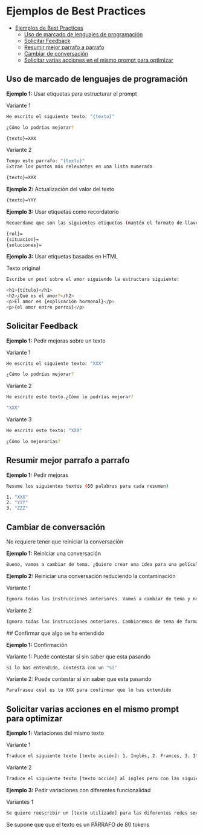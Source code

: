# Ejemplos de Best Practices


- [Ejemplos de Best Practices](#ejemplos-de-best-practices)
  - [Uso de marcado de lenguajes de programación](#uso-de-marcado-de-lenguajes-de-programación)
  - [Solicitar Feedback](#solicitar-feedback)
  - [Resumir mejor parrafo a parrafo](#resumir-mejor-parrafo-a-parrafo)
  - [Cambiar de conversación](#cambiar-de-conversación)
  - [Solicitar varias acciones en el mismo prompt para optimizar](#solicitar-varias-acciones-en-el-mismo-prompt-para-optimizar)





## Uso de marcado de lenguajes de programación

**Ejemplo 1:** Usar etiquetas para estructurar el prompt

Variante 1

```bash
He escrito el siguiente texto: "{texto}"

¿Cómo lo podrías mejorar?

{texto}=XXX
```

Variante 2

```bash
Tengo este parrafo: "{texto}"
Extrae los puntos más relevantes en una lista numerada

{texto}=XXX
```

**Ejemplo 2:** Actualización del valor del texto

```bash
{texto}=YYY
```

**Ejemplo 3:** Usar etiquetas como recordatorio

```bash
Recuerdame que son las siguientes etiquetas (mantén el formato de llaves e igualdades para responder)

{rol}=
{situacion}=
{soluciones}=
```

**Ejemplo 3:** Usar etiquetas basadas en HTML


Texto original

```bash
Escribe un post sobre el amor siguiendo la estructura siguiente:

<h1>{título}</h1>
<h2>¿Qué es el amor?</h2>
<p>El amor es {explicación hormonal}</p>
<p>{el amor entre perros}</p>
```





## Solicitar Feedback

**Ejemplo 1:** Pedir mejoras sobre un texto

Variante 1

```bash
He escrito el siguiente texto: "XXX"

¿Cómo lo podrías mejorar?
```

Variante 2

```bash
He escrito este texto.¿Cómo lo podrías mejorar?

"XXX"
```

Variante 3

```bash
He escrito este texto: "XXX"

¿Cómo lo mejorarías?
```





## Resumir mejor parrafo a parrafo

**Ejemplo 1:** Pedir mejoras

```bash
Resume los siguientes textos (60 palabras para cada resumen)

1. "XXX"
2. "YYY"
3. "ZZZ"
```





## Cambiar de conversación

No requiere tener que reiniciar la conversación

**Ejemplo 1:** Reiniciar una conversación

```bash
Bueno, vamos a cambiar de tema. ¿Quiero crear una idea para una película de dinosaurios?
```

**Ejemplo 2:** Reiniciar una conversación reduciendo la contaminación

Variante 1

```bash
Ignora todas las instrucciones anteriores. Vamos a cambiar de tema y no vamos a reutilizar nada de los anterior ¿Esta claro?
```

Variante 2

```bash
Ignora todas las instrucciones anteriores. Cambiaremos de tema de forma radical. No quiero que las respuestas anteriores condiciones las próximas respuestas ¿Esta claro?
```





## Confirmar que algo se ha entendido

**Ejemplo 1:** Confirmación

Variante 1: Puede contestar sí sin saber que esta pasando

```bash
Si lo has entendido, contesta con un "Sí"
```

Variante 2: Puede contestar sí sin saber que esta pasando

```bash
Parafrasea cual es tu XXX para confirmar que lo has entendido
```




## Solicitar varias acciones en el mismo prompt para optimizar

**Ejemplo 1:** Variaciones del mismo texto

Variante 1

```bash
Traduce el siguiente texto [texto acción]: 1. Inglés, 2. Frances, 3. Italiano
```

Variante 2

```bash
Traduce el siguiente texto [texto acción] al ingles pero con las siguientes variantes: 1. Técnico, 2. Formal, 3. Popiular
```

**Ejemplo 3:** Pedir variaciones con diferentes funcionalidad

Variantes 1

```bash
Se quiere reescribir un [texto utilizado] para las diferentes redes sociales, cada una con el TONO que se suele utilizar  (más cachondo para Twitter, más serio para LinkedIn, más inspirador para Instagram, etc).
```

Se supone que que el texto es un PÁRRAFO de 80 tokens
